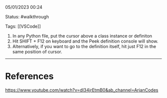 05/01/2023 00:24

Status: #walkthrough 

Tags: [[VSCode]]

1. In any Python file, put the cursor above a class instance or definiton
2. Hit SHIFT + F12 on keyboard and the Peek definition console will show.
3. Alternatively, if you want to go to the definition itself, hit just F12 in the same position of cursor.

---
# References

https://www.youtube.com/watch?v=dI34jrEtmB0&ab_channel=ArjanCodes